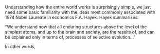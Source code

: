 Understanding how the entire world works is surprisingly simple, we just need some basic familiarity with the ideas most commonly associated with 1974 Nobel Laureate in economics F.A. Hayek. Hayek summarizes: 

“We understand now that all enduring structures above the level of the simplest atoms, and up to the brain and society, are the results of, and can be explained only in terms of, processes of selective evolution…”

In other words, 
